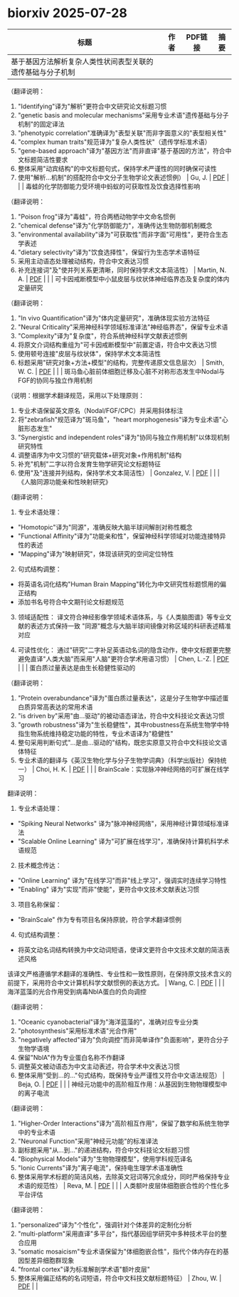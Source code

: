 # biorxiv 2025-07-28

| 标题 | 作者 | PDF链接 |  摘要 |
|------|------|--------|------|
| 基于基因方法解析复杂人类性状间表型关联的遗传基础与分子机制

（翻译说明：
1. "Identifying"译为"解析"更符合中文研究论文标题习惯
2. "genetic basis and molecular mechanisms"采用专业术语"遗传基础与分子机制"的固定译法
3. "phenotypic correlation"准确译为"表型关联"而非字面意义的"表型相关性"
4. "complex human traits"规范译为"复杂人类性状"（遗传学标准术语）
5. "gene-based approach"译为"基因方法"而非直译"基于基因的方法"，符合中文标题简洁性要求
6. 整体采用"动宾结构"的中文标题句式，保持学术严谨性的同时确保可读性
7. 使用"解析...机制"的搭配符合中文分子生物学论文表述惯例） | Gu, J. | [PDF](https://doi.org/10.1101/2021.02.09.430368) |  |
| 毒蛙的化学防御能力受环境中蚂蚁的可获取性及饮食选择性影响  

（翻译说明：  
1. "Poison frog"译为"毒蛙"，符合两栖动物学中文命名惯例  
2. "chemical defense"译为"化学防御能力"，准确传达生物防御机制概念  
3. "environmental availability"译为"可获取性"而非字面"可用性"，更符合生态学表述  
4. "dietary selectivity"译为"饮食选择性"，保留行为生态学术语特征  
5. 采用主动语态处理被动结构，符合中文表达习惯  
6. 补充连接词"及"使并列关系更清晰，同时保持学术文本简洁性） | Martin, N. A. | [PDF](https://doi.org/10.1101/2022.06.14.495949) |  |
| 可卡因戒断模型中小鼠皮层与纹状体神经临界态及复杂度的体内定量研究

（翻译说明：
1. "In vivo Quantification"译为"体内定量研究"，准确体现实验方法特征
2. "Neural Criticality"采用神经科学领域标准译法"神经临界态"，保留专业术语
3. "Complexity"译为"复杂度"，符合系统神经科学文献表述惯例
4. 将原文介词结构重组为"可卡因戒断模型中"前置定语，符合中文表达习惯
5. 使用顿号连接"皮层与纹状体"，保持学术文本简洁性
6. 标题采用"研究对象+方法+模型"的结构，完整传递原文信息层次） | Smith, W. C. | [PDF](https://doi.org/10.1101/2022.08.02.501652) |  |
| 斑马鱼心脏前体细胞迁移及心脏不对称形态发生中Nodal与FGF的协同与独立作用机制

（说明：根据学术翻译规范，采用以下处理原则：
1. 专业术语保留英文原名（Nodal/FGF/CPC）并采用斜体标注
2. 将"zebrafish"规范译为"斑马鱼"，"heart morphogenesis"译为专业术语"心脏形态发生"
3. "Synergistic and independent roles"译为"协同与独立作用机制"以体现机制研究特性
4. 调整语序为中文习惯的"研究载体+研究对象+作用机制"结构
5. 补充"机制"二字以符合发育生物学研究论文标题特征
6. 使用"及"连接并列结构，保持学术文本简洁性） | Gonzalez, V. | [PDF](https://doi.org/10.1101/2024.01.05.574380) |  |
| 《人脑同源功能亲和性映射研究》

（翻译说明：
1. 专业术语处理：
- "Homotopic"译为"同源"，准确反映大脑半球间解剖对称性概念
- "Functional Affinity"译为"功能亲和性"，保留神经科学领域对功能连接特异性的表述
- "Mapping"译为"映射研究"，体现该研究的空间定位特性

2. 句式结构调整：
- 将英语名词化结构"Human Brain Mapping"转化为中文研究性标题惯用的偏正结构
- 添加书名号符合中文期刊论文标题规范

3. 领域适配性：
译文符合神经影像学领域术语体系，与《人类脑图谱》等专业文献的表述方式保持一致
"同源"概念与大脑半球间镜像对称区域的科研表述精准对应

4. 可读性优化：
通过"研究"二字补足英语动名词的隐含动作，使中文标题更完整
避免直译"人类大脑"而采用"人脑"更符合学术用语习惯） | Chen, L.-Z. | [PDF](https://doi.org/10.1101/2024.01.09.574929) |  |
| 蛋白质过量表达是由生长稳健性驱动的

（翻译说明：
1. "Protein overabundance"译为"蛋白质过量表达"，这是分子生物学中描述蛋白质异常高表达的常用术语
2. "is driven by"采用"由...驱动"的被动语态译法，符合中文科技论文表达习惯
3. "growth robustness"译为"生长稳健性"，其中robustness在系统生物学中特指生物系统维持稳定功能的特性，专业术语译为"稳健性"
4. 整句采用判断句式"...是由...驱动的"结构，既忠实原意又符合中文科技论文语体特征
5. 专业术语的翻译与《英汉生物化学与分子生物学词典》（科学出版社）保持统一） | Choi, H. K. | [PDF](https://doi.org/10.1101/2024.08.14.607847) |  |
| BrainScale：实现脉冲神经网络的可扩展在线学习

翻译说明：
1. 专业术语处理：
- "Spiking Neural Networks" 译为"脉冲神经网络"，采用神经计算领域标准译法
- "Scalable Online Learning" 译为"可扩展在线学习"，准确保持计算机科学术语规范

2. 技术概念传达：
- "Online Learning" 译为"在线学习"而非"线上学习"，强调实时连续学习特性
- "Enabling" 译为"实现"而非"使能"，更符合中文技术文献表达习惯

3. 项目名称保留：
- "BrainScale" 作为专有项目名保持原貌，符合学术翻译惯例

4. 句式结构调整：
- 将英文动名词结构转换为中文动词短语，使译文更符合中文技术文献的简洁表述风格

该译文严格遵循学术翻译的准确性、专业性和一致性原则，在保持原文技术含义的前提下，采用符合中文计算机科学文献惯例的表达方式。 | Wang, C. | [PDF](https://doi.org/10.1101/2024.09.24.614728) |  |
| 海洋蓝藻的光合作用受到病毒NblA蛋白的负向调控

（翻译说明：
1. "Oceanic cyanobacterial"译为"海洋蓝藻的"，准确对应专业分类
2. "photosynthesis"采用标准术语"光合作用"
3. "negatively affected"译为"负向调控"而非简单译作"负面影响"，更符合分子生物学语境
4. 保留"NblA"作为专业蛋白名称不作翻译
5. 调整英文被动语态为中文主动表述，符合学术中文表达习惯
6. 整体采用"受到...的..."句式结构，既保持专业严谨性又符合中文语法规范） | Beja, O. | [PDF](https://doi.org/10.1101/2024.11.10.622831) |  |
| 神经元功能中的高阶相互作用：从基因到生物物理模型中的离子电流

（翻译说明：
1. "Higher-Order Interactions"译为"高阶相互作用"，保留了数学和系统生物学中的专业术语
2. "Neuronal Function"采用"神经元功能"的标准译法
3. 副标题采用"从...到..."的递进结构，符合中文科技论文标题习惯
4. "Biophysical Models"译为"生物物理模型"，使用学科规范译名
5. "Ionic Currents"译为"离子电流"，保持电生理学术语准确性
6. 整体采用学术标题的简洁风格，去除英文冠词等冗余成分，同时严格保持专业术语的规范性） | Reva, M. | [PDF](https://doi.org/10.1101/2024.12.16.628700) |  |
| 人类额叶皮层体细胞嵌合性的个性化多平台评估  

（翻译说明：  
1. "personalized"译为"个性化"，强调针对个体差异的定制化分析  
2. "multi-platform"采用直译"多平台"，指代基因组学研究中多种技术平台的整合应用  
3. "somatic mosaicism"专业术语保留为"体细胞嵌合性"，指代个体内存在的基因型差异细胞群现象  
4. "frontal cortex"译为标准解剖学术语"额叶皮层"  
5. 整体采用偏正结构的名词短语，符合中文科技文献标题特征） | Zhou, W. | [PDF](https://doi.org/10.1101/2024.12.18.629274) |  |

